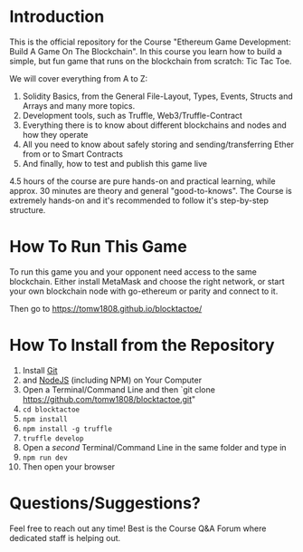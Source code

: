 # Introduction
This is the official repository for the Course "Ethereum Game Development: Build A Game On The Blockchain". In this course you learn how to build a simple, but fun game that runs on the blockchain from scratch: Tic Tac Toe.

We will cover everything from A to Z:

1. Solidity Basics, from the General File-Layout, Types, Events, Structs and Arrays and many more topics.
2. Development tools, such as Truffle, Web3/Truffle-Contract
3. Everything there is to know about different blockchains and nodes and how they operate
4. All you need to know about safely storing and sending/transferring Ether from or to Smart Contracts
5. And finally, how to test and publish this game live

4.5 hours of the course are pure hands-on and practical learning, while approx. 30 minutes are theory and general "good-to-knows". The Course is extremely hands-on and it's recommended to follow it's step-by-step structure.

# How To Run This Game
To run this game you and your opponent need access to the same blockchain. Either install MetaMask and choose the right network, or start your own blockchain node with go-ethereum or parity and connect to it.

Then go to https://tomw1808.github.io/blocktactoe/

# How To Install from the Repository

1. Install [Git](https://git-scm.com/downloads)
2. and [NodeJS](https://nodejs.org/en/download/) (including NPM) on Your Computer
3. Open a Terminal/Command Line and then `git clone https://github.com/tomw1808/blocktactoe.git"
4. `cd blocktactoe`
5. `npm install`
6. `npm install -g truffle`
7. `truffle develop`
8. Open a _second_ Terminal/Command Line in the same folder and type in
9. `npm run dev`
10. Then open your browser

# Questions/Suggestions?

Feel free to reach out any time! Best is the Course Q&A Forum where dedicated staff is helping out.